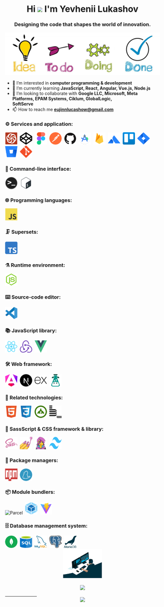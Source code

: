 <h1 align="center">Hi <img src="https://raw.githubusercontent.com/MartinHeinz/MartinHeinz/master/wave.gif"  width="32px"> I'm Yevhenii Lukashov</h1>
<h3 align="center">Designing the code that shapes the world of innovation.</h3>
<img src="https://github.com/EuJinnLucaShow/EuJinnLucaShow/blob/main/sections.jpg">
  
- 👀 I’m interested in **computer programming & development**
- 🌱 I’m currently learning **JavaScript, React, Angular, Vue.js, Node.js**
- 💞️ I’m looking to collaborate with **Google LLC, Microsoft, Meta Platforms, EPAM Systems, Ciklum, GlobalLogic, 	
SoftServe**
- 📫 How to reach me **eujinnlucashow@gmail.com**

### ⚙️ Services and application:

<div>
<img src="https://github.com/EuJinnLucaShow/EuJinnLucaShow/blob/main/img/codewars-original.svg" title="Codewars" alt="Codewars" width="40" height="40"/>&nbsp;
<img src="https://github.com/EuJinnLucaShow/EuJinnLucaShow/blob/main/img/codepen-plain.svg" title="CodePen" alt="CodePen" width="40" height="40"/>&nbsp;  
<img src="https://github.com/EuJinnLucaShow/EuJinnLucaShow/blob/main/img/figma-original.svg" title="Figma" alt="Figma" width="40" height="40"/>&nbsp;
<img src="https://github.com/EuJinnLucaShow/EuJinnLucaShow/blob/main/img/postman.svg" title="Postman" alt="Postman" width="40" height="40"/>&nbsp;
<img src="https://github.com/EuJinnLucaShow/EuJinnLucaShow/blob/main/img/github-original.svg" title="GitHub" alt="GitHub" width="40" height="40"/>&nbsp;
<img src="https://github.com/EuJinnLucaShow/EuJinnLucaShow/blob/main/img/Android_Studio_icon_(2023).svg" title="Android Studio" \*\*alt="Android Studio" width="40" height="40"/>&nbsp;
<img src="https://github.com/EuJinnLucaShow/EuJinnLucaShow/blob/main/img/firebase.svg" title="Firebase" alt="Firebase" width="40" height="40"/>&nbsp;  
<img src="https://github.com/EuJinnLucaShow/EuJinnLucaShow/blob/main/img/Atlassian.svg" title="Atlassian" alt="Atlassian" width="40" height="40"/>&nbsp;
<img src="https://github.com/EuJinnLucaShow/EuJinnLucaShow/blob/main/img/trello.svg" title="Trello" alt="Trello" width="40" height="40"/>&nbsp;
<img src="https://github.com/EuJinnLucaShow/EuJinnLucaShow/blob/main/img/Jira.svg" title="Jira" alt="Jira" width="40" height="40"/>&nbsp;
<img src="https://github.com/EuJinnLucaShow/EuJinnLucaShow/blob/main/img/Bitbucket.svg" title="Bitbucket" alt="Bitbucket" width="40" height="40"/>&nbsp;
<img src="https://github.com/EuJinnLucaShow/EuJinnLucaShow/blob/main/img/git-original.svg" title="Git" \*\*alt="Git" width="40" height="40"/>&nbsp;
</div>

### 📄 Command-line interface:

<div>
 <img src="https://github.com/EuJinnLucaShow/EuJinnLucaShow/blob/main/img/terminal.png" title="Terminal" alt="Terminal" width="40" height="40"/>&nbsp;
<img src="https://github.com/EuJinnLucaShow/EuJinnLucaShow/blob/main/img/bash-original.svg" title="Bash" alt="Bash" width="40" height="40"/>&nbsp;
</div>

### 🌐 Programming languages:

<div>
  <img src="https://github.com/EuJinnLucaShow/EuJinnLucaShow/blob/main/img/javascript-original.svg" title="JavaScript" alt="JavaScript" width="40" height="40"/>&nbsp;
</div>

### 🗜️ Supersets:

<div>
  <img src="https://github.com/EuJinnLucaShow/EuJinnLucaShow/blob/main/img/Typescript_logo_2020.svg" title="TypeScript" alt="TypeScript" width="40" height="40"/>&nbsp;
</div>

### ⚗️ Runtime environment:

<div>
 <img src="https://github.com/EuJinnLucaShow/EuJinnLucaShow/blob/main/img/nodejs-original.svg" title="NodeJS" alt="NodeJS" width="40" height="40"/>&nbsp; 
</div>

### :keyboard: Source-code editor:

<div>
   <img src="https://github.com/EuJinnLucaShow/EuJinnLucaShow/blob/main/img/vscode-original.svg" title="Visual Studio Code" alt="Visual Studio Code" width="40" height="40"/>&nbsp;
</div>

### 📚 JavaScript library:

<div>
<img src="https://github.com/EuJinnLucaShow/EuJinnLucaShow/blob/main/img/react-original.svg" title="React" alt="React" width="40" height="40"/>&nbsp;
<img src="https://github.com/EuJinnLucaShow/EuJinnLucaShow/blob/main/img/redux.svg" title="Redux" alt="Redux" width="40" height="40"/>&nbsp;
<img src="https://github.com/EuJinnLucaShow/EuJinnLucaShow/blob/main/img/Vue.js.svg" title="Vue.js" alt="Vue.js" width="40" height="40"/>&nbsp;
</div>

### :hammer_and_wrench: Web framework:

<div>
  <img src="https://github.com/EuJinnLucaShow/EuJinnLucaShow/blob/main/img/angular.svg" title="Angular" alt="Angular" width="40" height="40"/>&nbsp;
<img src="https://github.com/EuJinnLucaShow/EuJinnLucaShow/blob/main/img/next-js.svg" title="Next.js" alt="Next.js" width="40" height="40"/>&nbsp;
<img src="https://github.com/EuJinnLucaShow/EuJinnLucaShow/blob/main/img/expressjs.svg" title="Express.js" alt="Express.js" width="40" height="40"/>&nbsp;
<img src="https://github.com/EuJinnLucaShow/EuJinnLucaShow/blob/main/img/i18next.svg" title="i18next" alt="i18next" width="40" height="40"/>&nbsp;
</div>

### :memo: Related technologies:

<div>
  <img src="https://github.com/EuJinnLucaShow/EuJinnLucaShow/blob/main/img/html5-original.svg" title="HTML5" alt="HTML5" width="40" height="40"/>&nbsp;
  <img src="https://github.com/EuJinnLucaShow/EuJinnLucaShow/blob/main/img/css3-original.svg" title="CSS3" alt="CSS" width="40" height="40"/>&nbsp;
    <img src="https://github.com/EuJinnLucaShow/EuJinnLucaShow/blob/main/img/DOM.svg" title="Document Object Model (DOM)" alt="Document Object Model (DOM)" width="40" height="40"/>&nbsp;
  <img src="https://github.com/EuJinnLucaShow/EuJinnLucaShow/blob/main/img/bem-original.svg" title="methodology BEM" alt="methodology BEM" width="40" height="40"/>&nbsp;
</div>

### 💅 SassScript & CSS framework & library:

<div>
  <img src="https://github.com/EuJinnLucaShow/EuJinnLucaShow/blob/main/img/sass-original.svg" title="Sass" alt="Sass" width="40" height="40"/>&nbsp;
    <img src="https://github.com/EuJinnLucaShow/EuJinnLucaShow/blob/main/img/styled-components.png" title="styled-components" alt="styled-components" width="40" height="40"/>&nbsp;
  <img src="https://github.com/EuJinnLucaShow/EuJinnLucaShow/blob/main/img/emotion.png" title="emotion/css" alt="emotion/css" width="40" height="40"/>&nbsp;
   <img src="https://github.com/EuJinnLucaShow/EuJinnLucaShow/blob/main/img/tailwindcss.svg" title="TailwindCSS" alt="TailwindCSS" width="40" height="40"/>&nbsp;
</div>

### 🧰 Package managers:

<div>
  <img src="https://github.com/EuJinnLucaShow/EuJinnLucaShow/blob/main/img/npm.svg" title="npm" alt="npm" width="40" height="40"/>&nbsp;
  <img src="https://github.com/EuJinnLucaShow/EuJinnLucaShow/blob/main/img/yarn.svg" title="Yarn" alt="Yarn" width="40" height="40"/>&nbsp;
</div>

### :package: Module bundlers:

<div>
  <img src="https://github.com/EuJinnLucaShow/EuJinnLucaShow/blob/main/img/parsel.avif" title="Parcel" alt="Parcel" width="50" height="40"/>&nbsp;
  <img src="https://github.com/EuJinnLucaShow/EuJinnLucaShow/blob/main/img/webpack.svg" title="Webpack" alt="Webpack" width="40" height="40"/>&nbsp;
  <img src="https://github.com/EuJinnLucaShow/EuJinnLucaShow/blob/main/img/vite.svg" title="Vite" alt="Vite" width="40" height="40"/>&nbsp;
</div>

### 🗄️ Database management system:

<div>
<img src="https://github.com/EuJinnLucaShow/EuJinnLucaShow/blob/main/img/mongodb.svg" title="MongoDB" alt="MongoDB" width="40" height="40"/>&nbsp;
<img src="https://github.com/EuJinnLucaShow/EuJinnLucaShow/blob/main/img/sql.svg" title="SQL" alt="SQL" width="40" height="40"/>&nbsp;
<img src="https://github.com/EuJinnLucaShow/EuJinnLucaShow/blob/main/img/mysql.png" title="MySQL" alt="MySQL" width="40" height="40"/>&nbsp;
<img src="https://github.com/EuJinnLucaShow/EuJinnLucaShow/blob/main/img/Postgresql.svg" title="PostgreSQL" alt="PostgreSQL" width="40" height="40"/>&nbsp;  
 <img src="https://github.com/EuJinnLucaShow/EuJinnLucaShow/blob/main/img/mariadb.svg" title="MariaDB" alt="MariaDB" width="40" height="40"/>&nbsp;
</div>

<div align="center">
  <img src="https://github.com/EuJinnLucaShow/EuJinnLucaShow/blob/main/img/deweloper.gif" width ="25%"/> 
  </div>
       ㅤㅤㅤㅤ
    <div align="center">  
  <a href="https://www.codewars.com/users/EuJinnLucaShow"><img src="https://www.codewars.com/users/EuJinnLucaShow/badges/large">
  </div>
   ㅤㅤㅤㅤㅤㅤㅤㅤ
<div align="center">
<a href="https://u8views.com/github/EuJinnLucaShow"><img src="https://u8views.com/api/v1/github/profiles/115802889/views/day-week-month-total-count.svg"></a>
</div>
